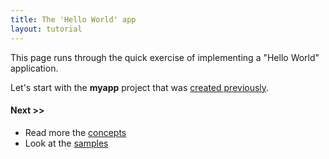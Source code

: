 ```yaml
---
title: The 'Hello World' app
layout: tutorial
---
```


This page runs through the quick exercise of implementing a "Hello World"
application.

Let's start with the **myapp** project that was [created previously](createapp.html).


#### Next >>

- Read more the [concepts](../manual/concepts.html)
- Look at the [samples](../samples/)
